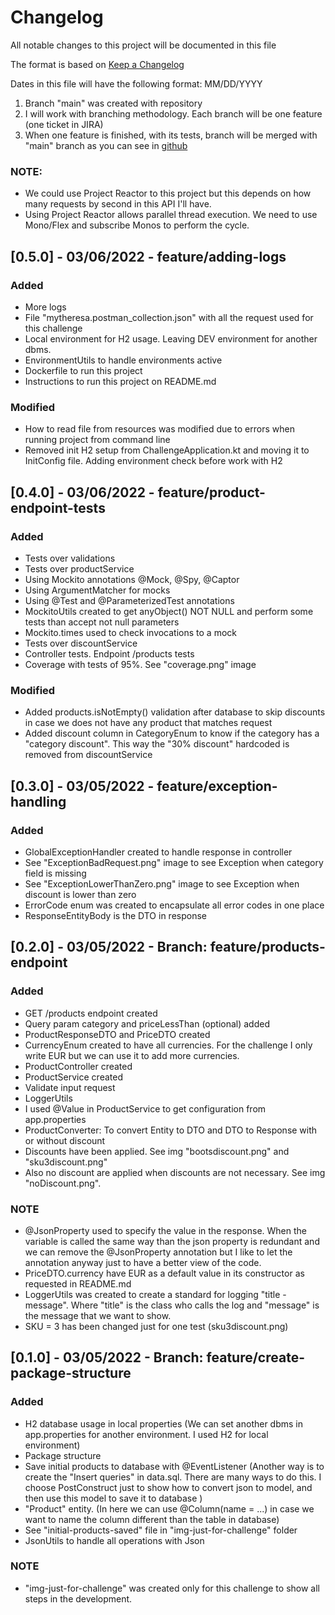 # Changelog

All notable changes to this project will be documented in this file

The format is based on [Keep a Changelog](https://keepachangelog.com/en/1.0.0/)

Dates in this file will have the following format: MM/DD/YYYY

1) Branch "main" was created with repository
2) I will work with branching methodology. Each branch will be one feature (one ticket in JIRA)
3) When one feature is finished, with its tests, branch will be merged with "main" branch as you can see in [github](https://github.com/aorizzuto/mytheresa)

### NOTE:
- We could use Project Reactor to this project but this depends on how many requests by second in this API I'll have.
- Using Project Reactor allows parallel thread execution. We need to use Mono/Flex and subscribe Monos to perform the cycle.

## [0.5.0] - 03/06/2022 - feature/adding-logs
### Added
- More logs
- File "mytheresa.postman_collection.json" with all the request used for this challenge
- Local environment for H2 usage. Leaving DEV environment for another dbms.
- EnvironmentUtils to handle environments active
- Dockerfile to run this project
- Instructions to run this project on README.md

### Modified
- How to read file from resources was modified due to errors when running project from command line
- Removed init H2 setup from ChallengeApplication.kt and moving it to InitConfig file. Adding environment check before work with H2

## [0.4.0] - 03/06/2022 - feature/product-endpoint-tests
### Added
- Tests over validations
- Tests over productService
- Using Mockito annotations @Mock, @Spy, @Captor
- Using ArgumentMatcher for mocks
- Using @Test and @ParameterizedTest annotations
- MockitoUtils created to get anyObject() NOT NULL and perform some tests than accept not null parameters
- Mockito.times used to check invocations to a mock
- Tests over discountService
- Controller tests. Endpoint /products tests
- Coverage with tests of 95%. See "coverage.png" image

### Modified
- Added products.isNotEmpty() validation after database to skip discounts in case we does not have any product that matches request
- Added discount column in CategoryEnum to know if the category has a "category discount". This way the "30% discount" hardcoded is removed from discountService

## [0.3.0] - 03/05/2022 - feature/exception-handling
### Added
- GlobalExceptionHandler created to handle response in controller
- See "ExceptionBadRequest.png" image to see Exception when category field is missing
- See "ExceptionLowerThanZero.png" image to see Exception when discount is lower than zero
- ErrorCode enum was created to encapsulate all error codes in one place
- ResponseEntityBody is the DTO in response

## [0.2.0] - 03/05/2022 - Branch: feature/products-endpoint
### Added
- GET /products endpoint created
- Query param category and priceLessThan (optional) added
- ProductResponseDTO and PriceDTO created
- CurrencyEnum created to have all currencies. For the challenge I only write EUR but we can use it to add more currencies.
- ProductController created
- ProductService created
- Validate input request
- LoggerUtils
- I used @Value in ProductService to get configuration from app.properties
- ProductConverter: To convert Entity to DTO and DTO to Response with or without discount
- Discounts have been applied. See img "bootsdiscount.png" and "sku3discount.png"
- Also no discount are applied when discounts are not necessary. See img "noDiscount.png".

### NOTE
- @JsonProperty used to specify the value in the response. When the variable is called the same way than the json property is redundant and we can remove the @JsonProperty annotation but I like to let the annotation anyway just to have a better view of the code.
- PriceDTO.currency have EUR as a default value in its constructor as requested in README.md
- LoggerUtils was created to create a standard for logging "title - message". Where "title" is the class who calls the log and "message" is the message that we want to show.
- SKU = 3 has been changed just for one test (sku3discount.png)

## [0.1.0] - 03/05/2022 - Branch: feature/create-package-structure

### Added
- H2 database usage in local properties (We can set another dbms in app.properties for another environment. I used H2 for local environment)
- Package structure
- Save initial products to database with @EventListener (Another way is to create the "Insert queries" in data.sql. There are many ways to do this. I choose PostConstruct just to show how to convert json to model, and then use this model to save it to database )
- "Product" entity. (In here we can use @Column(name = ...) in case we want to name the column different than the table in database)
- See "initial-products-saved" file in "img-just-for-challenge" folder
- JsonUtils to handle all operations with Json

### NOTE
- "img-just-for-challenge" was created only for this challenge to show all steps in the development.

